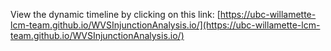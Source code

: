 View the dynamic timeline by clicking on this link: [https://ubc-willamette-lcm-team.github.io/WVSInjunctionAnalysis.io/](https://ubc-willamette-lcm-team.github.io/WVSInjunctionAnalysis.io/)

